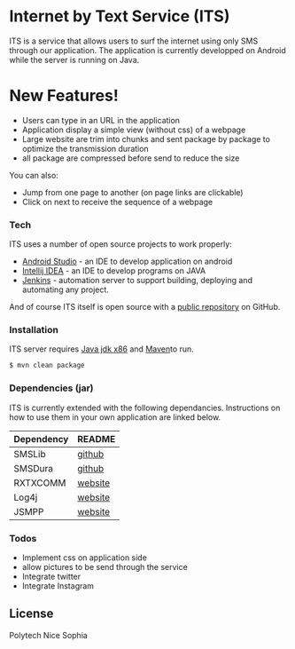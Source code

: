 # Internet by Text Service (ITS)


ITS is a service that allows users to surf the internet using only SMS through our application. The application is currently developped on Android while the server is running on Java.

# New Features!
  - Users can type in an URL in the application
  - Application display a simple view (without css) of a webpage
  - Large website are trim into chunks and sent package by package to optimize the transmission duration
  - all package are compressed before send to reduce the size

You can also:
  - Jump from one page to another (on page links are clickable)
  - Click on next to receive the sequence of a webpage

### Tech

ITS uses a number of open source projects to work properly:

* [Android Studio] - an IDE to develop application on android
* [Intellij IDEA] - an IDE to develop programs on JAVA
* [Jenkins] - automation server to support building, deploying and automating any project.

And of course ITS itself is open source with a [public repository][dill]
 on GitHub.

### Installation

ITS server requires [Java jdk x86](https://nodejs.org/) and [Maven](https://maven.apache.org)to run.

```sh
$ mvn clean package
```


### Dependencies (jar)

ITS is currently extended with the following dependancies. Instructions on how to use them in your own application are linked below.

| Dependency | README |
| ------ | ------ |
| SMSLib |  [github](https://github.com/tdelenikas/smslib) |
| SMSDura | [github](https://github.com/harshadura/SMS.Dura.Wrapper) |
| RXTXCOMM | [website](https://seiscode.iris.washington.edu/projects/rxtxcomm) |
| Log4j | [website](https://logging.apache.org/log4j/2.x/) |
| JSMPP | [website](https://jsmpp.org) |



### Todos

 - Implement css on application side
 - allow pictures to be send through the service
 - Integrate twitter
 - Integrate Instagram

License
----

Polytech Nice Sophia

   [Android Studio]: <https://developer.android.com/studio/index.html>
   [Intellij IDEA]: <https://www.jetbrains.com/idea/>
   [Jenkins]: <https://jenkins.io>
   [dill]: <https://github.com/danialaswad/Internet-by-Text-Service>
   
